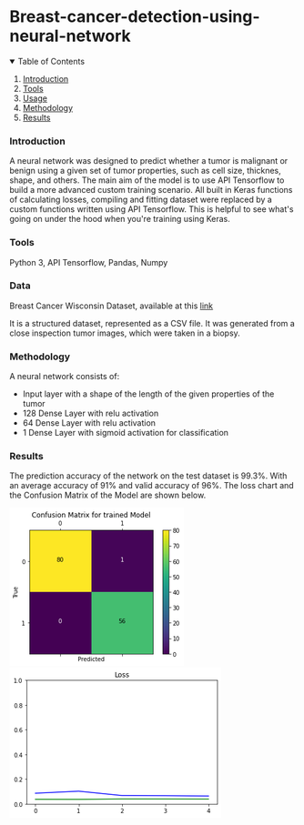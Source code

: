 # Breast-cancer-detection-using-neural-network

<!-- TABLE OF CONTENTS -->
<details open="open">
  <summary>Table of Contents</summary>
  <ol>
    <li>
      <a href="#introduction">Introduction</a>
    </li>
    <li>
      <a href="#tools">Tools</a>
    </li>
    <li><a href="#data">Usage</a></li>
    <li><a href="#methodology">Methodology</a></li>
    <li><a href="#results">Results</a></li>
  </ol>
</details>

### Introduction
A neural network was designed to predict whether a tumor is malignant or benign using a given set of tumor properties, such as cell size, thicknes, shape, and others.
The main aim of the model is to use API Tensorflow to build a more advanced custom training scenario. All built in Keras functions of calculating losses, compiling and fitting dataset were replaced by a custom functions written using API Tensorflow. This is helpful to see what's going on under the hood when you're training using Keras. 

### Tools
Python 3, API Tensorflow, Pandas, Numpy

### Data
Breast Cancer Wisconsin Dataset, available at this <a href="https://archive.ics.uci.edu/ml/machine-learning-databases/breast-cancer-wisconsin/">link</a>

It is a structured dataset, represented as a CSV file. It was generated from a close inspection tumor images, which were taken in a biopsy.

### Methodology
A neural network consists of:
- Input layer with a shape of the length of the given properties of the tumor 
- 128 Dense Layer with relu activation
- 64 Dense Layer with relu activation
- 1 Dense Layer with sigmoid activation for classification

### Results
The prediction accuracy of the network on the test dataset is 99.3%. With an average accuracy of 91% and valid accuracy of 96%. The loss chart and the Confusion Matrix of the Model are shown below.

<img src="./images/confusion_matrix.png">
<img src="./images/loss_chart.png">
